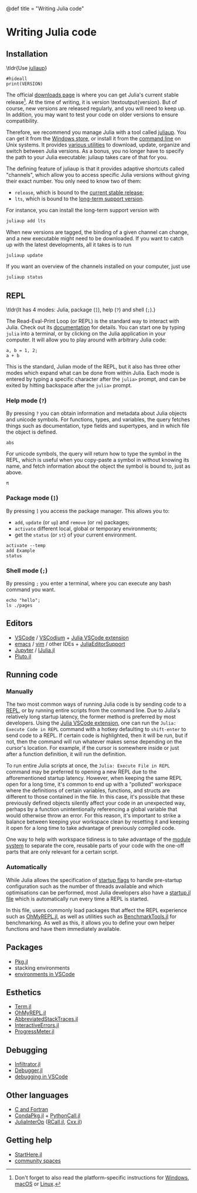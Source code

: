 @def title = "Writing Julia code"

# Writing Julia code

<!-- \toc -->

## Installation

\tldr{Use [juliaup](https://github.com/JuliaLang/juliaup)}

```julia:version
#hideall
print(VERSION)
```

The official [downloads page](https://julialang.org/downloads/) is where you can get Julia's current stable release[^1].
At the time of writing, it is version \textoutput{version}.
But of course, new versions are released regularly, and you will need to keep up.
In addition, you may want to test your code on older versions to ensure compatibility.

Therefore, we recommend you manage Julia with a tool called [juliaup](https://github.com/JuliaLang/juliaup).
You can get it from the [Windows store](https://github.com/JuliaLang/juliaup#windows), or install it from the [command line](https://github.com/JuliaLang/juliaup#mac-and-linux) on Unix systems.
It provides [various utilities](https://github.com/JuliaLang/juliaup#using-juliaup) to download, update, organize and switch between Julia versions.
As a bonus, you no longer have to specify the path to your Julia executable: juliaup takes care of that for you.

The defining feature of juliaup is that it provides adaptive shortcuts called "channels", which allow you to access specific Julia versions without giving their exact number.
You only need to know two of them:

* `release`, which is bound to the [current stable release](https://julialang.org/downloads/#current_stable_release);
* `lts`, which is bound to the [long-term support version](https://julialang.org/downloads/#long_term_support_release).

For instance, you can install the long-term support version with

```bash
juliaup add lts
```

When new versions are tagged, the binding of a given channel can change, and a new executable might need to be downloaded.
If you want to catch up with the latest developments, all it takes is to run

```bash
juliaup update
```

If you want an overview of the channels installed on your computer, just use

```bash
juliaup status
```

## REPL

\tldr{It has 4 modes: Julia, package (`]`), help (`?`) and shell (`;`).}

The Read-Eval-Print Loop (or REPL) is the standard way to interact with Julia.
Check out its [documentation](https://docs.julialang.org/en/v1/stdlib/REPL/) for details.
You can start one by typing `julia` into a terminal, or by clicking on the Julia application in your computer.
It will allow you to play around with arbitrary Julia code:

```>
a, b = 1, 2;
a + b
```

This is the standard, Julian mode of the REPL, but it also has three other modes which expand what can be done from within Julia.
Each mode is entered by typing a specific character after the `julia>` prompt, and can be exited by hitting backspace after the `julia>` prompt.

### Help mode (`?`)

By pressing `?` you can obtain information and metadata about Julia objects and unicode symbols.
For functions, types, and variables, the query fetches things such as documentation, type fields and supertypes, and in which file the object is defined.

```?
abs
```

For unicode symbols, the query will return how to type the symbol in the REPL, which is useful when you copy-paste a symbol in without knowing its name, and fetch information about the object the symbol is bound to, just as above.

```?
π
```

### Package mode (`]`)

By pressing `]` you access the package manager.
This allows you to:

* `add`, `update` (or `up`) and `remove` (or `rm`) packages;
* `activate` different local, global or temporary environments;
* get the `status` (or `st`) of your current environment.

```]
activate --temp
add Example
status
```

### Shell mode (`;`)

By pressing `;` you enter a terminal, where you can execute any bash command you want.

```;
echo "hello";
ls ./pages
```

## Editors

* [VSCode] / [VSCodium](https://vscodium.com/) + [Julia VSCode extension]
* [emacs](https://www.gnu.org/software/emacs/) / [vim](https://www.vim.org/) / other IDEs + [JuliaEditorSupport](https://github.com/JuliaEditorSupport)
* [Jupyter](https://jupyter.org/) / [IJulia.jl](https://github.com/JuliaLang/IJulia.jl)
* [Pluto.jl](https://plutojl.org/)

[VSCode]: https://code.visualstudio.com/
[Julia VSCode extension]: (https://www.julia-vscode.org/)

## Running code

### Manually
The two most common ways of running Julia code is by sending code to a [REPL](#REPL), or by running entire scripts from the command line.
Due to Julia's relatively long startup latency, the former method is preferred by most developers.
Using the [Julia VSCode extension], one can run the `Julia: Execute Code in REPL` command with a hotkey defaulting to `shift-enter` to send code to a REPL.
If certain code is highlighted, then it will be run, but if not, then the command will run whatever makes sense depending on the cursor's location.
For example, if the cursor is somewhere inside or just after a function definition, it will run the definition.

To run entire Julia scripts at once, the `Julia: Execute File in REPL` command may be preferred to opening a new REPL due to the afforementioned startup latency.
However, when keeping the same REPL open for a long time, it's common to end up with a "polluted" workspace where the definitions of certain variables, functions, and structs are different to those contained in the file.
In this case, it's possible that these previously defined objects silently affect your code in an unexpected way, perhaps by a function unintentionally referencing a global variable that would otherwise throw an error.
For this reason, it's important to strike a balance between keeping your workspace clean by resetting it and keeping it open for a long time to take advantage of previously compiled code.

One way to help with workspace tidiness is to take advantage of the [module system](#Packages) to separate the core, reusable parts of your code with the one-off parts that are only relevant for a certain script.

### Automatically
While Julia allows the specification of [startup flags] to handle pre-startup configuration such as the number of threads available and which optimisations can be performed, most Julia developers also have a [startup.jl file] which is automatically run every time a REPL is started.

In this file, users commonly load packages that affect the REPL experience such as [OhMyREPL.jl], as well as utilities such as [BenchmarkTools.jl] for benchmarking.
As well as this, it allows you to define your own helper functions and have them immediately available.

[startup flags]: https://docs.julialang.org/en/v1/manual/command-line-interface/#command-line-interface
[startup.jl file]: https://docs.julialang.org/en/v1/manual/command-line-interface/#Startup-file
[OhMyREPL.jl]: https://kristofferc.github.io/OhMyREPL.jl/stable
[BenchmarkTools.jl]: https://juliaci.github.io/BenchmarkTools.jl/stable/

## Packages

* [Pkg.jl](https://github.com/JuliaLang/Pkg.jl)
* stacking environments
* [environments in VSCode](https://www.julia-vscode.org/docs/stable/userguide/env/)

## Esthetics

* [Term.jl](https://github.com/FedeClaudi/Term.jl)
* [OhMyREPL.jl](https://github.com/KristofferC/OhMyREPL.jl)
* [AbbreviatedStackTraces.jl](https://github.com/BioTurboNick/AbbreviatedStackTraces.jl)
* [InteractiveErrors.jl](https://github.com/MichaelHatherly/InteractiveErrors.jl)
* [ProgressMeter.jl](https://github.com/timholy/ProgressMeter.jl)

## Debugging

* [Infiltrator.jl](https://github.com/JuliaDebug/Infiltrator.jl)
* [Debugger.jl](https://github.com/JuliaDebug/Debugger.jl)
* [debugging in VSCode](https://www.julia-vscode.org/docs/stable/userguide/debugging/)

## Other languages

* [C and Fortran](https://docs.julialang.org/en/v1/manual/calling-c-and-fortran-code/)
* [CondaPkg.jl](https://github.com/cjdoris/CondaPkg.jl) + [PythonCall.jl](https://github.com/cjdoris/PythonCall.jl)
* [JuliaInterOp](https://github.com/JuliaInterop) ([RCall.jl](https://github.com/JuliaInterop/RCall.jl), [Cxx.jl](https://github.com/JuliaInterop/Cxx.jl))

## Getting help

* [StartHere.jl](https://github.com/JuliaCommunity/StartHere.jl)
* [community spaces](https://julialang.org/community/)

[^1]: Don't forget to also read the platform-specific instructions for [Windows](https://julialang.org/downloads/platform/#windows), [macOS](https://julialang.org/downloads/platform/#macos) or [Linux](https://julialang.org/downloads/platform/#linux_and_freebsd).
